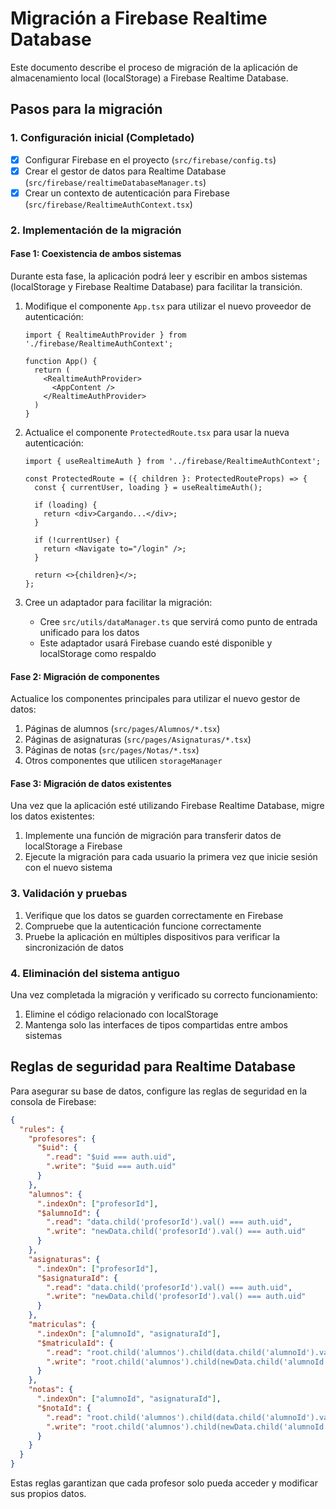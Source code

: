 # Migración a Firebase Realtime Database

Este documento describe el proceso de migración de la aplicación de almacenamiento local (localStorage) a Firebase Realtime Database.

## Pasos para la migración

### 1. Configuración inicial (Completado)

- [x] Configurar Firebase en el proyecto (`src/firebase/config.ts`)
- [x] Crear el gestor de datos para Realtime Database (`src/firebase/realtimeDatabaseManager.ts`)
- [x] Crear un contexto de autenticación para Firebase (`src/firebase/RealtimeAuthContext.tsx`)

### 2. Implementación de la migración

#### Fase 1: Coexistencia de ambos sistemas

Durante esta fase, la aplicación podrá leer y escribir en ambos sistemas (localStorage y Firebase Realtime Database) para facilitar la transición.

1. Modifique el componente `App.tsx` para utilizar el nuevo proveedor de autenticación:
   ```tsx
   import { RealtimeAuthProvider } from './firebase/RealtimeAuthContext';

   function App() {
     return (
       <RealtimeAuthProvider>
         <AppContent />
       </RealtimeAuthProvider>
     )
   }
   ```

2. Actualice el componente `ProtectedRoute.tsx` para usar la nueva autenticación:
   ```tsx
   import { useRealtimeAuth } from '../firebase/RealtimeAuthContext';

   const ProtectedRoute = ({ children }: ProtectedRouteProps) => {
     const { currentUser, loading } = useRealtimeAuth();

     if (loading) {
       return <div>Cargando...</div>;
     }

     if (!currentUser) {
       return <Navigate to="/login" />;
     }

     return <>{children}</>;
   };
   ```

3. Cree un adaptador para facilitar la migración:
   - Cree `src/utils/dataManager.ts` que servirá como punto de entrada unificado para los datos
   - Este adaptador usará Firebase cuando esté disponible y localStorage como respaldo

#### Fase 2: Migración de componentes

Actualice los componentes principales para utilizar el nuevo gestor de datos:

1. Páginas de alumnos (`src/pages/Alumnos/*.tsx`)
2. Páginas de asignaturas (`src/pages/Asignaturas/*.tsx`)
3. Páginas de notas (`src/pages/Notas/*.tsx`)
4. Otros componentes que utilicen `storageManager`

#### Fase 3: Migración de datos existentes

Una vez que la aplicación esté utilizando Firebase Realtime Database, migre los datos existentes:

1. Implemente una función de migración para transferir datos de localStorage a Firebase
2. Ejecute la migración para cada usuario la primera vez que inicie sesión con el nuevo sistema

### 3. Validación y pruebas

1. Verifique que los datos se guarden correctamente en Firebase
2. Compruebe que la autenticación funcione correctamente
3. Pruebe la aplicación en múltiples dispositivos para verificar la sincronización de datos

### 4. Eliminación del sistema antiguo

Una vez completada la migración y verificado su correcto funcionamiento:

1. Elimine el código relacionado con localStorage
2. Mantenga solo las interfaces de tipos compartidas entre ambos sistemas

## Reglas de seguridad para Realtime Database

Para asegurar su base de datos, configure las reglas de seguridad en la consola de Firebase:

```json
{
  "rules": {
    "profesores": {
      "$uid": {
        ".read": "$uid === auth.uid",
        ".write": "$uid === auth.uid"
      }
    },
    "alumnos": {
      ".indexOn": ["profesorId"],
      "$alumnoId": {
        ".read": "data.child('profesorId').val() === auth.uid",
        ".write": "newData.child('profesorId').val() === auth.uid"
      }
    },
    "asignaturas": {
      ".indexOn": ["profesorId"],
      "$asignaturaId": {
        ".read": "data.child('profesorId').val() === auth.uid",
        ".write": "newData.child('profesorId').val() === auth.uid"
      }
    },
    "matriculas": {
      ".indexOn": ["alumnoId", "asignaturaId"],
      "$matriculaId": {
        ".read": "root.child('alumnos').child(data.child('alumnoId').val()).child('profesorId').val() === auth.uid",
        ".write": "root.child('alumnos').child(newData.child('alumnoId').val()).child('profesorId').val() === auth.uid"
      }
    },
    "notas": {
      ".indexOn": ["alumnoId", "asignaturaId"],
      "$notaId": {
        ".read": "root.child('alumnos').child(data.child('alumnoId').val()).child('profesorId').val() === auth.uid",
        ".write": "root.child('alumnos').child(newData.child('alumnoId').val()).child('profesorId').val() === auth.uid"
      }
    }
  }
}
```

Estas reglas garantizan que cada profesor solo pueda acceder y modificar sus propios datos.
